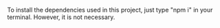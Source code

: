 To install the dependencies used in this project, just type "npm i" in your terminal. However, it is not necessary.